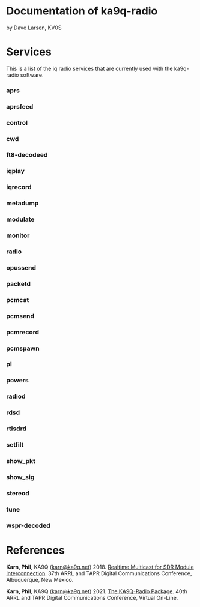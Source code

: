 
# Documentation of ka9q-radio

by Dave Larsen, KV0S




# Services

This is a list of the iq radio services that are currently used with the ka9q-radio software.



### aprs

### aprsfeed

### control

### cwd 

### ft8-decodeed

### iqplay

### iqrecord

### metadump

### modulate

### monitor

### radio

### opussend

### packetd

### pcmcat

### pcmsend

### pcmrecord

### pcmspawn

### pl

### powers

### radiod

### rdsd

### rtlsdrd

### setfilt

### show_pkt

### show_sig

### stereod

### tune

### wspr-decoded


# References



**Karn, Phil**, KA9Q (karn@ka9q.net) 2018. [Realtime Multicast for SDR Module Interconnection](https://tapr.org/40th-annual-arrl-and-tapr-digital-communications-conference/). 37th ARRL and TAPR Digital Communications Conference, Albuquerque, New Mexico.

**Karn, Phil**, KA9Q (karn@ka9q.net) 2021. [The KA9Q-Radio Package](https://tapr.org/37th-arrl-and-tapr-digital-communications-conference/). 40th ARRL and TAPR Digital Communications Conference, Virtual On-Line.




